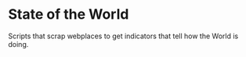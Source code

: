 State of the World
==================

Scripts that scrap webplaces to get indicators that tell how the World is doing.

